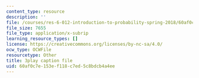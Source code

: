 ```yaml
---
content_type: resource
description: ''
file: /courses/res-6-012-introduction-to-probability-spring-2018/60af0c7e153ef118c7ed5c8bdcb4a4ee_z1lAn4GMaFs.srt
file_size: 7655
file_type: application/x-subrip
learning_resource_types: []
license: https://creativecommons.org/licenses/by-nc-sa/4.0/
ocw_type: OCWFile
resourcetype: Other
title: 3play caption file
uid: 60af0c7e-153e-f118-c7ed-5c8bdcb4a4ee
---
```


